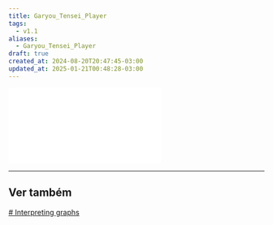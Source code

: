 ```yaml
---
title: Garyou_Tensei_Player
tags:
  - v1.1
aliases:
  - Garyou_Tensei_Player
draft: true
created_at: 2024-08-20T20:47:45-03:00
updated_at: 2025-01-21T00:48:28-03:00
---
```


![Garyou_Tensei_Player.excalidraw](_excalidraw/Garyou_Tensei_Player.excalidraw.md)

---

## Ver também

[# Interpreting graphs](https://pressbooks.pub/sound/chapter/sound-graphs/)